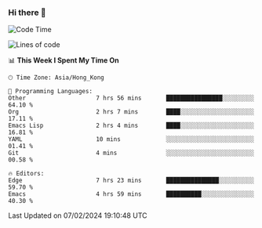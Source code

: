 ### Hi there 👋

<!--
**nicehiro/nicehiro** is a ✨ _special_ ✨ repository because its `README.md` (this file) appears on your GitHub profile.

Here are some ideas to get you started:

- 🔭 I’m currently working on ...
- 🌱 I’m currently learning ...
- 👯 I’m looking to collaborate on ...
- 🤔 I’m looking for help with ...
- 💬 Ask me about ...
- 📫 How to reach me: ...
- 😄 Pronouns: ...
- ⚡ Fun fact: ...
-->

<!--START_SECTION:waka-->
![Code Time](http://img.shields.io/badge/Code%20Time-222%20hrs%209%20mins-blue)

![Lines of code](https://img.shields.io/badge/From%20Hello%20World%20I%27ve%20Written-2.6%20million%20lines%20of%20code-blue)

📊 **This Week I Spent My Time On** 

```text
🕑︎ Time Zone: Asia/Hong_Kong

💬 Programming Languages: 
Other                    7 hrs 56 mins       ████████████████░░░░░░░░░   64.10 % 
Org                      2 hrs 7 mins        ████░░░░░░░░░░░░░░░░░░░░░   17.11 % 
Emacs Lisp               2 hrs 4 mins        ████░░░░░░░░░░░░░░░░░░░░░   16.81 % 
YAML                     10 mins             ░░░░░░░░░░░░░░░░░░░░░░░░░   01.41 % 
Git                      4 mins              ░░░░░░░░░░░░░░░░░░░░░░░░░   00.58 % 

🔥 Editors: 
Edge                     7 hrs 23 mins       ███████████████░░░░░░░░░░   59.70 % 
Emacs                    4 hrs 59 mins       ██████████░░░░░░░░░░░░░░░   40.30 % 
```


 Last Updated on 07/02/2024 19:10:48 UTC
<!--END_SECTION:waka-->
